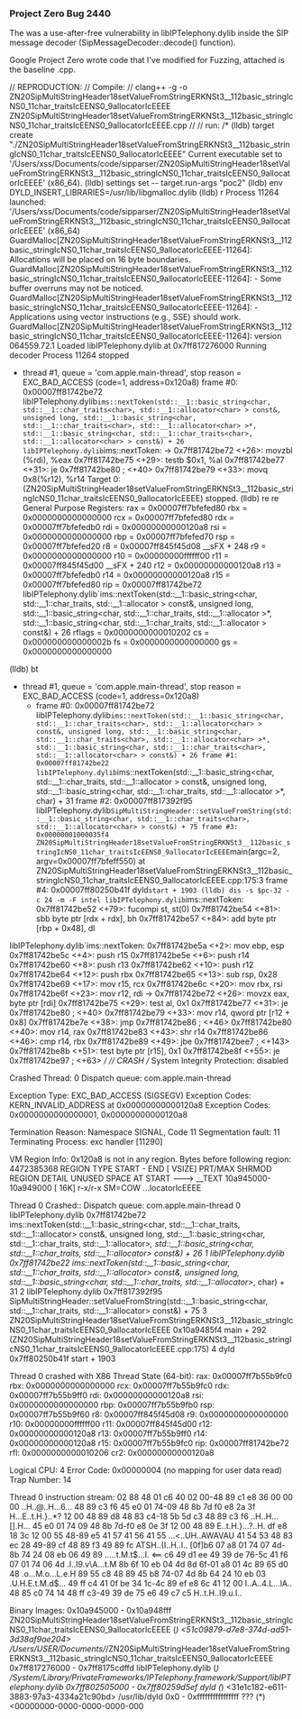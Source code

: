 ### Project Zero Bug 2440 
The was a use-after-free vulnerability in libIPTelephony.dylib inside the SIP message decoder (SipMessageDecoder::decode() function). 

Google Project Zero wrote code that I've modified for Fuzzing, attached is the baseline .cpp.

// REPRODUCTION:
// Compile:
// clang++ -g -o ZN20SipMultiStringHeader18setValueFromStringERKNSt3__112basic_stringIcNS0_11char_traitsIcEENS0_9allocatorIcEEEE ZN20SipMultiStringHeader18setValueFromStringERKNSt3__112basic_stringIcNS0_11char_traitsIcEENS0_9allocatorIcEEEE.cpp
//
// run:
/*
(lldb) target create "./ZN20SipMultiStringHeader18setValueFromStringERKNSt3__112basic_stringIcNS0_11char_traitsIcEENS0_9allocatorIcEEEE"
Current executable set to '/Users/xss/Documents/code/sipparser/ZN20SipMultiStringHeader18setValueFromStringERKNSt3__112basic_stringIcNS0_11char_traitsIcEENS0_9allocatorIcEEEE' (x86_64).
(lldb) settings set -- target.run-args  "poc2"
(lldb) env DYLD_INSERT_LIBRARIES=/usr/lib/libgmalloc.dylib
(lldb) r
Process 11264 launched: '/Users/xss/Documents/code/sipparser/ZN20SipMultiStringHeader18setValueFromStringERKNSt3__112basic_stringIcNS0_11char_traitsIcEENS0_9allocatorIcEEEE' (x86_64)
GuardMalloc[ZN20SipMultiStringHeader18setValueFromStringERKNSt3__112basic_stringIcNS0_11char_traitsIcEENS0_9allocatorIcEEEE-11264]: Allocations will be placed on 16 byte boundaries.
GuardMalloc[ZN20SipMultiStringHeader18setValueFromStringERKNSt3__112basic_stringIcNS0_11char_traitsIcEENS0_9allocatorIcEEEE-11264]:  - Some buffer overruns may not be noticed.
GuardMalloc[ZN20SipMultiStringHeader18setValueFromStringERKNSt3__112basic_stringIcNS0_11char_traitsIcEENS0_9allocatorIcEEEE-11264]:  - Applications using vector instructions (e.g., SSE) should work.
GuardMalloc[ZN20SipMultiStringHeader18setValueFromStringERKNSt3__112basic_stringIcNS0_11char_traitsIcEENS0_9allocatorIcEEEE-11264]: version 064559.72.1
Loaded libIPTelephony.dylib at 0x7ff817276000
Running decoder
Process 11264 stopped
* thread #1, queue = 'com.apple.main-thread', stop reason = EXC_BAD_ACCESS (code=1, address=0x120a8)
    frame #0: 0x00007ff81742be72 libIPTelephony.dylib`ims::nextToken(std::__1::basic_string<char, std::__1::char_traits<char>, std::__1::allocator<char> > const&, unsigned long, std::__1::basic_string<char, std::__1::char_traits<char>, std::__1::allocator<char> >*, std::__1::basic_string<char, std::__1::char_traits<char>, std::__1::allocator<char> > const&) + 26
libIPTelephony.dylib`ims::nextToken:
->  0x7ff81742be72 <+26>: movzbl (%rdi), %eax
    0x7ff81742be75 <+29>: testb  $0x1, %al
    0x7ff81742be77 <+31>: je     0x7ff81742be80            ; <+40>
    0x7ff81742be79 <+33>: movq   0x8(%r12), %r14
Target 0: (ZN20SipMultiStringHeader18setValueFromStringERKNSt3__112basic_stringIcNS0_11char_traitsIcEENS0_9allocatorIcEEEE) stopped.
(lldb) re re
General Purpose Registers:
       rax = 0x00007ff7bfefed80
       rbx = 0x0000000000000000
       rcx = 0x00007ff7bfefed80
       rdx = 0x00007ff7bfefedb0
       rdi = 0x00000000000120a8
       rsi = 0x0000000000000000
       rbp = 0x00007ff7bfefed70
       rsp = 0x00007ff7bfefed20
        r8 = 0x00007ff845f45d08  __sFX + 248
        r9 = 0x0000000000000000
       r10 = 0x00000000ffffff00
       r11 = 0x00007ff845f45d00  __sFX + 240
       r12 = 0x00000000000120a8
       r13 = 0x00007ff7bfefedb0
       r14 = 0x00000000000120a8
       r15 = 0x00007ff7bfefed80
       rip = 0x00007ff81742be72  libIPTelephony.dylib`ims::nextToken(std::__1::basic_string<char, std::__1::char_traits<char>, std::__1::allocator<char> > const&, unsigned long, std::__1::basic_string<char, std::__1::char_traits<char>, std::__1::allocator<char> >*, std::__1::basic_string<char, std::__1::char_traits<char>, std::__1::allocator<char> > const&) + 26
    rflags = 0x0000000000010202
        cs = 0x000000000000002b
        fs = 0x0000000000000000
        gs = 0x0000000000000000

(lldb) bt
* thread #1, queue = 'com.apple.main-thread', stop reason = EXC_BAD_ACCESS (code=1, address=0x120a8)
  * frame #0: 0x00007ff81742be72 libIPTelephony.dylib`ims::nextToken(std::__1::basic_string<char, std::__1::char_traits<char>, std::__1::allocator<char> > const&, unsigned long, std::__1::basic_string<char, std::__1::char_traits<char>, std::__1::allocator<char> >*, std::__1::basic_string<char, std::__1::char_traits<char>, std::__1::allocator<char> > const&) + 26
    frame #1: 0x00007ff81742be22 libIPTelephony.dylib`ims::nextToken(std::__1::basic_string<char, std::__1::char_traits<char>, std::__1::allocator<char> > const&, unsigned long, std::__1::basic_string<char, std::__1::char_traits<char>, std::__1::allocator<char> >*, char) + 31
    frame #2: 0x00007ff817392f95 libIPTelephony.dylib`SipMultiStringHeader::setValueFromString(std::__1::basic_string<char, std::__1::char_traits<char>, std::__1::allocator<char> > const&) + 75
    frame #3: 0x00000001000035f4 ZN20SipMultiStringHeader18setValueFromStringERKNSt3__112basic_stringIcNS0_11char_traitsIcEENS0_9allocatorIcEEEE`main(argc=2, argv=0x00007ff7bfeff550) at ZN20SipMultiStringHeader18setValueFromStringERKNSt3__112basic_stringIcNS0_11char_traitsIcEENS0_9allocatorIcEEEE.cpp:175:3
    frame #4: 0x00007ff80250b41f dyld`start + 1903
(lldb) dis -s $pc-32 -c 24 -m -F intel
libIPTelephony.dylib`ims::nextToken:
    0x7ff81742be52 <+79>: fucompi st, st(0)
    0x7ff81742be54 <+81>: sbb    byte ptr [rdx + rdx], bh
    0x7ff81742be57 <+84>: add    byte ptr [rbp + 0x48], dl

libIPTelephony.dylib`ims::nextToken:
    0x7ff81742be5a <+2>:  mov    ebp, esp
    0x7ff81742be5c <+4>:  push   r15
    0x7ff81742be5e <+6>:  push   r14
    0x7ff81742be60 <+8>:  push   r13
    0x7ff81742be62 <+10>: push   r12
    0x7ff81742be64 <+12>: push   rbx
    0x7ff81742be65 <+13>: sub    rsp, 0x28
    0x7ff81742be69 <+17>: mov    r15, rcx
    0x7ff81742be6c <+20>: mov    rbx, rsi
    0x7ff81742be6f <+23>: mov    r12, rdi
->  0x7ff81742be72 <+26>: movzx  eax, byte ptr [rdi]
    0x7ff81742be75 <+29>: test   al, 0x1
    0x7ff81742be77 <+31>: je     0x7ff81742be80            ; <+40>
    0x7ff81742be79 <+33>: mov    r14, qword ptr [r12 + 0x8]
    0x7ff81742be7e <+38>: jmp    0x7ff81742be86            ; <+46>
    0x7ff81742be80 <+40>: mov    r14, rax
    0x7ff81742be83 <+43>: shr    r14
    0x7ff81742be86 <+46>: cmp    r14, rbx
    0x7ff81742be89 <+49>: jbe    0x7ff81742bee7            ; <+143>
    0x7ff81742be8b <+51>: test   byte ptr [r15], 0x1
    0x7ff81742be8f <+55>: je     0x7ff81742be97            ; <+63>
*/
// CRASH
/*
System Integrity Protection: disabled

Crashed Thread:        0  Dispatch queue: com.apple.main-thread

Exception Type:        EXC_BAD_ACCESS (SIGSEGV)
Exception Codes:       KERN_INVALID_ADDRESS at 0x00000000000120a8
Exception Codes:       0x0000000000000001, 0x00000000000120a8

Termination Reason:    Namespace SIGNAL, Code 11 Segmentation fault: 11
Terminating Process:   exc handler [11290]

VM Region Info: 0x120a8 is not in any region.  Bytes before following region: 4472385368
      REGION TYPE                    START - END         [ VSIZE] PRT/MAX SHRMOD  REGION DETAIL
      UNUSED SPACE AT START
--->
      __TEXT                      10a945000-10a949000    [   16K] r-x/r-x SM=COW  ...locatorIcEEEE

Thread 0 Crashed::  Dispatch queue: com.apple.main-thread
0   libIPTelephony.dylib                  0x7ff81742be72 ims::nextToken(std::__1::basic_string<char, std::__1::char_traits<char>, std::__1::allocator<char>> const&, unsigned long, std::__1::basic_string<char, std::__1::char_traits<char>, std::__1::allocator<char>>*, std::__1::basic_string<char, std::__1::char_traits<char>, std::__1::allocator<char>> const&) + 26
1   libIPTelephony.dylib                  0x7ff81742be22 ims::nextToken(std::__1::basic_string<char, std::__1::char_traits<char>, std::__1::allocator<char>> const&, unsigned long, std::__1::basic_string<char, std::__1::char_traits<char>, std::__1::allocator<char>>*, char) + 31
2   libIPTelephony.dylib                  0x7ff817392f95 SipMultiStringHeader::setValueFromString(std::__1::basic_string<char, std::__1::char_traits<char>, std::__1::allocator<char>> const&) + 75
3   ZN20SipMultiStringHeader18setValueFromStringERKNSt3__112basic_stringIcNS0_11char_traitsIcEENS0_9allocatorIcEEEE           0x10a9485f4 main + 292 (ZN20SipMultiStringHeader18setValueFromStringERKNSt3__112basic_stringIcNS0_11char_traitsIcEENS0_9allocatorIcEEEE.cpp:175)
4   dyld                                  0x7ff80250b41f start + 1903


Thread 0 crashed with X86 Thread State (64-bit):
  rax: 0x00007ff7b55b9fc0  rbx: 0x0000000000000000  rcx: 0x00007ff7b55b9fc0  rdx: 0x00007ff7b55b9ff0
  rdi: 0x00000000000120a8  rsi: 0x0000000000000000  rbp: 0x00007ff7b55b9fb0  rsp: 0x00007ff7b55b9f60
   r8: 0x00007ff845f45d08   r9: 0x0000000000000000  r10: 0x00000000ffffff00  r11: 0x00007ff845f45d00
  r12: 0x00000000000120a8  r13: 0x00007ff7b55b9ff0  r14: 0x00000000000120a8  r15: 0x00007ff7b55b9fc0
  rip: 0x00007ff81742be72  rfl: 0x0000000000010206  cr2: 0x00000000000120a8

Logical CPU:     4
Error Code:      0x00000004 (no mapping for user data read)
Trap Number:     14

Thread 0 instruction stream:
  02 88 48 01 c6 40 02 00-48 89 c1 e8 36 00 00 00  ..H..@..H...6...
  48 89 c3 f6 45 e0 01 74-09 48 8b 7d f0 e8 2a 3f  H...E..t.H.}..*?
  12 00 48 89 d8 48 83 c4-18 5b 5d c3 48 89 c3 f6  ..H..H...[].H...
  45 e0 01 74 09 48 8b 7d-f0 e8 0e 3f 12 00 48 89  E..t.H.}...?..H.
  df e8 18 3c 12 00 55 48-89 e5 41 57 41 56 41 55  ...<..UH..AWAVAU
  41 54 53 48 83 ec 28 49-89 cf 48 89 f3 49 89 fc  ATSH..(I..H..I..
 [0f]b6 07 a8 01 74 07 4d-8b 74 24 08 eb 06 49 89  .....t.M.t$...I.    <==
  c6 49 d1 ee 49 39 de 76-5c 41 f6 07 01 74 06 4d  .I..I9.v\A...t.M
  8b 6f 10 eb 04 4d 8d 6f-01 a8 01 4c 89 65 d0 48  .o...M.o...L.e.H
  89 55 c8 48 89 45 b8 74-07 4d 8b 64 24 10 eb 03  .U.H.E.t.M.d$...
  49 ff c4 41 0f be 34 1c-4c 89 ef e8 6c 41 12 00  I..A..4.L...lA..
  48 85 c0 74 14 48 ff c3-49 39 de 75 e6 49 c7 c5  H..t.H..I9.u.I..

Binary Images:
       0x10a945000 -        0x10a948fff ZN20SipMultiStringHeader18setValueFromStringERKNSt3__112basic_stringIcNS0_11char_traitsIcEENS0_9allocatorIcEEEE (*) <51c09879-d7e8-374d-ad51-3d38af9ae204> /Users/USER/Documents/*/ZN20SipMultiStringHeader18setValueFromStringERKNSt3__112basic_stringIcNS0_11char_traitsIcEENS0_9allocatorIcEEEE
    0x7ff817276000 -     0x7ff8175cdffd libIPTelephony.dylib (*) <a5eaae11-c354-385c-9448-e911221f15fa> /System/Library/PrivateFrameworks/IPTelephony.framework/Support/libIPTelephony.dylib
    0x7ff802505000 -     0x7ff80259d5ef dyld (*) <31e1c182-e611-3883-97a3-4334a21c90bd> /usr/lib/dyld
               0x0 - 0xffffffffffffffff ??? (*) <00000000-0000-0000-0000-000


